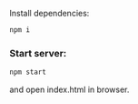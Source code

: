 Install dependencies:
```sh
npm i
```

### Start server:
```sh
npm start
```

and open index.html in browser.
